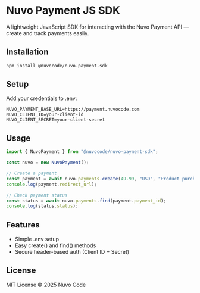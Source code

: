 # Nuvo Payment JS SDK

A lightweight JavaScript SDK for interacting with the Nuvo Payment API — create and track payments easily.


## Installation

```bash
npm install @nuvocode/nuvo-payment-sdk
```


## Setup

Add your credentials to .env:

```
NUVO_PAYMENT_BASE_URL=https://payment.nuvocode.com
NUVO_CLIENT_ID=your-client-id
NUVO_CLIENT_SECRET=your-client-secret
```

## Usage

```js
import { NuvoPayment } from "@nuvocode/nuvo-payment-sdk";

const nuvo = new NuvoPayment();

// Create a payment
const payment = await nuvo.payments.create(49.99, "USD", "Product purchase");
console.log(payment.redirect_url);

// Check payment status
const status = await nuvo.payments.find(payment.payment_id);
console.log(status.status);
```

## Features
- Simple .env setup
- Easy create() and find() methods
- Secure header-based auth (Client ID + Secret)

## License

MIT License © 2025 Nuvo Code